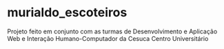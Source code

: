 # murialdo_escoteiros
Projeto feito em conjunto com as turmas de Desenvolvimento e Aplicação Web e Interação Humano-Computador da Cesuca Centro Universitário
